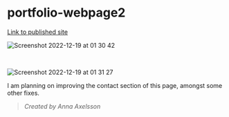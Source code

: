 # portfolio-webpage2

[Link to published site](https://annaaxelsson051.github.io/portfolio-webpage2/)

![Screenshot 2022-12-19 at 01 30 42](https://user-images.githubusercontent.com/103879144/208327759-103e9b91-ad89-458d-a975-8bd0c795ffc5.png)

</br>

![Screenshot 2022-12-19 at 01 31 27](https://user-images.githubusercontent.com/103879144/208327748-37de9a4b-2631-41e6-a218-e9a848da59f1.png)

I am planning on improving the contact section of this page, amongst some other fixes.

> *Created by Anna Axelsson*

